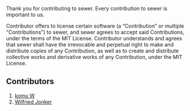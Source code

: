 Thank you for contributing to sewer.
Every contribution to sewer is important to us.


Contributor offers to license certain software (a “Contribution” or multiple
“Contributions”) to sewer, and sewer agrees to accept said Contributions,
under the terms of the MIT License.
Contributor understands and agrees that sewer shall have the irrevocable and perpetual right to make
and distribute copies of any Contribution, as well as to create and distribute collective works and
derivative works of any Contribution, under the MIT License.

Contributors
------------

1. [komu W](www.komu.engineer)
2. [Wilfried Jonker](wjonker.nl)
